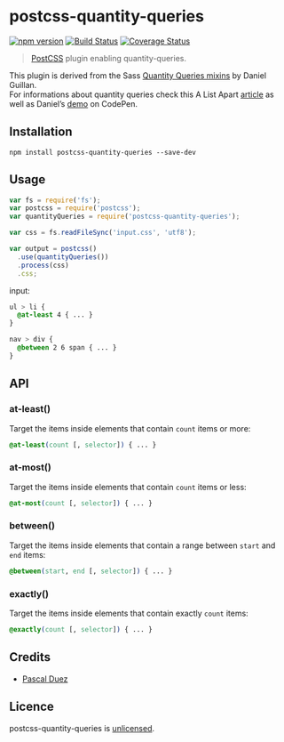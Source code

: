 # postcss-quantity-queries

[![npm version][npm-image]][npm-url]
[![Build Status][travis-image]][travis-url]
[![Coverage Status][coveralls-image]][coveralls-url]


> [PostCSS] plugin enabling quantity-queries.

This plugin is derived from the Sass [Quantity Queries mixins] by Daniel Guillan.  
For informations about quantity queries check this A List Apart [article] as well
as Daniel’s [demo] on CodePen.


## Installation

```
npm install postcss-quantity-queries --save-dev
```


## Usage

```js
var fs = require('fs');
var postcss = require('postcss');
var quantityQueries = require('postcss-quantity-queries');

var css = fs.readFileSync('input.css', 'utf8');

var output = postcss()
  .use(quantityQueries())
  .process(css)
  .css;
```

input:

```css
ul > li {
  @at-least 4 { ... }
}

nav > div {
  @between 2 6 span { ... }
}
```

## API

### at-least()

Target the items inside elements that contain `count` items or more:
```css
@at-least(count [, selector]) { ... }
```

### at-most()

Target the items inside elements that contain `count` items or less:
```css
@at-most(count [, selector]) { ... }
```

### between()

Target the items inside elements that contain a range between `start` and `end` items:
```css
@between(start, end [, selector]) { ... }
```

### exactly()

Target the items inside elements that contain exactly `count` items:
```css
@exactly(count [, selector]) { ... }
```

## Credits

* [Pascal Duez](https://twitter.com/pascalduez)


## Licence

postcss-quantity-queries is [unlicensed](http://unlicense.org/).



[PostCSS]: https://github.com/postcss/postcss
[article]: http://alistapart.com/article/quantity-queries-for-css
[Quantity Queries mixins]: https://github.com/danielguillan/quantity-queries
[demo]: http://codepen.io/danielguillan/pen/GgBOxm


[npm-url]: https://www.npmjs.org/package/postcss-quantity-queries
[npm-image]: http://img.shields.io/npm/v/postcss-quantity-queries.svg?style=flat-square
[travis-url]: https://travis-ci.org/pascalduez/postcss-quantity-queries?branch=master
[travis-image]: http://img.shields.io/travis/pascalduez/postcss-quantity-queries.svg?style=flat-square
[coveralls-url]: https://coveralls.io/r/pascalduez/postcss-quantity-queries
[coveralls-image]: https://img.shields.io/coveralls/pascalduez/postcss-quantity-queries.svg?style=flat-square
[depstat-url]: https://david-dm.org/pascalduez/postcss-quantity-queries
[depstat-image]: https://david-dm.org/pascalduez/postcss-quantity-queries.svg?style=flat-square
[license-image]: http://img.shields.io/npm/l/postcss-quantity-queries.svg?style=flat-square
[license-url]: UNLICENSE
